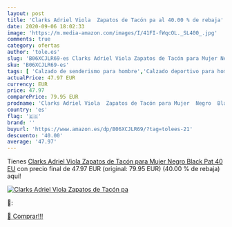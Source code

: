 ```yaml
---
layout: post
title: 'Clarks Adriel Viola  Zapatos de Tacón pa al 40.00 % de rebaja'
date: 2020-09-06 18:02:33
image: 'https://m.media-amazon.com/images/I/41FI-fWqcOL._SL400_.jpg'
comments: true
category: ofertas
author: 'tole.es'
slug: 'B06XCJLR69-es Clarks Adriel Viola Zapatos de Tacón para Mujer Negro...'
sku: 'B06XCJLR69-es'
tags: [ 'Calzado de senderismo para hombre','Calzado deportivo para hombre','Chanclas y sandalias de piscina para hombre','Zapatillas de senderismo para hombre','Zapatillas y calzado deportivo para hombre','Zapatos','Zapatos para hombre','Zapatos y complementos','zapatos', ]
actualPrice: 47.97 EUR
currency: EUR
price: 47.97
comparePrice: 79.95 EUR
prodname: 'Clarks Adriel Viola  Zapatos de Tacón para Mujer  Negro  Black Pat   40 EU'
country: 'es'
flag: '🇪🇸'
brand: ''
buyurl: 'https://www.amazon.es/dp/B06XCJLR69/?tag=tolees-21'
descuento: '40.00'
average: '47.97'
---
```


Tienes [Clarks Adriel Viola  Zapatos de Tacón para Mujer  Negro  Black Pat   40 EU](https://www.amazon.es/dp/B06XCJLR69/?tag=tolees-21) con precio final de  47.97 EUR (original: 79.95 EUR) (40.00 %  de rebaja) aqui!

[![Clarks Adriel Viola  Zapatos de Tacón pa](https://m.media-amazon.com/images/I/41FI-fWqcOL._SL400_.jpg)](https://www.amazon.es/dp/B06XCJLR69/?tag=tolees-21)

🔎:


[🛒 Comprar!!!](https://www.amazon.es/dp/B06XCJLR69/?tag=tolees-21)
